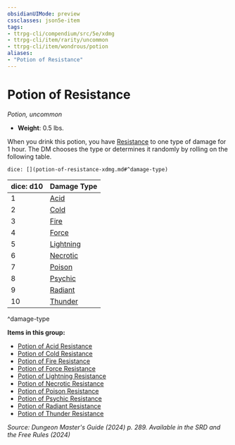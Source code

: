 ```yaml
---
obsidianUIMode: preview
cssclasses: json5e-item
tags:
- ttrpg-cli/compendium/src/5e/xdmg
- ttrpg-cli/item/rarity/uncommon
- ttrpg-cli/item/wondrous/potion
aliases: 
- "Potion of Resistance"
---
```

# Potion of Resistance
*Potion, uncommon*  


- **Weight**: 0.5 lbs.

When you drink this potion, you have [Resistance](/3-Mechanics/CLI/variant-rules/resistance-xphb.md) to one type of damage for 1 hour. The DM chooses the type or determines it randomly by rolling on the following table.

`dice: [](potion-of-resistance-xdmg.md#^damage-type)`

| dice: d10 | Damage Type |
|-----------|-------------|
| 1 | [Acid](/3-Mechanics/CLI/items/potion-of-acid-resistance-xdmg.md) |
| 2 | [Cold](/3-Mechanics/CLI/items/potion-of-cold-resistance-xdmg.md) |
| 3 | [Fire](/3-Mechanics/CLI/items/potion-of-fire-resistance-xdmg.md) |
| 4 | [Force](/3-Mechanics/CLI/items/potion-of-force-resistance-xdmg.md) |
| 5 | [Lightning](/3-Mechanics/CLI/items/potion-of-lightning-resistance-xdmg.md) |
| 6 | [Necrotic](/3-Mechanics/CLI/items/potion-of-necrotic-resistance-xdmg.md) |
| 7 | [Poison](/3-Mechanics/CLI/items/potion-of-poison-resistance-xdmg.md) |
| 8 | [Psychic](/3-Mechanics/CLI/items/potion-of-psychic-resistance-xdmg.md) |
| 9 | [Radiant](/3-Mechanics/CLI/items/potion-of-radiant-resistance-xdmg.md) |
| 10 | [Thunder](/3-Mechanics/CLI/items/potion-of-thunder-resistance-xdmg.md) |
^damage-type

**Items in this group:**

- [Potion of Acid Resistance](/3-Mechanics/CLI/items/potion-of-acid-resistance-xdmg.md)
- [Potion of Cold Resistance](/3-Mechanics/CLI/items/potion-of-cold-resistance-xdmg.md)
- [Potion of Fire Resistance](/3-Mechanics/CLI/items/potion-of-fire-resistance-xdmg.md)
- [Potion of Force Resistance](/3-Mechanics/CLI/items/potion-of-force-resistance-xdmg.md)
- [Potion of Lightning Resistance](/3-Mechanics/CLI/items/potion-of-lightning-resistance-xdmg.md)
- [Potion of Necrotic Resistance](/3-Mechanics/CLI/items/potion-of-necrotic-resistance-xdmg.md)
- [Potion of Poison Resistance](/3-Mechanics/CLI/items/potion-of-poison-resistance-xdmg.md)
- [Potion of Psychic Resistance](/3-Mechanics/CLI/items/potion-of-psychic-resistance-xdmg.md)
- [Potion of Radiant Resistance](/3-Mechanics/CLI/items/potion-of-radiant-resistance-xdmg.md)
- [Potion of Thunder Resistance](/3-Mechanics/CLI/items/potion-of-thunder-resistance-xdmg.md)

*Source: Dungeon Master's Guide (2024) p. 289. Available in the <span title='Systems Reference Document (5.2)'>SRD</span> and the Free Rules (2024)*